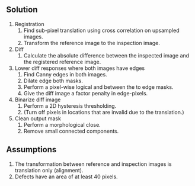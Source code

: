 ## Solution
1. Registration
    1. Find sub-pixel translation using cross correlation on upsampled images.
    2. Transform the reference image to the inspection image. 
2. Diff
    1. Calculate the absolute difference between the inspected image and the registered reference image.
3. Lower diff responses where both images have edges
    1. Find Canny edges in both images.
    2. Dilate edge both masks.
    3. Perform a pixel-wise logical and between the to edge masks.
    4. Give the diff image a factor penalty in edge-pixels.
4. Binarize diff image
    1. Perform a 2D hysteresis thresholding.
    2. (Turn off pixels in locations that are invalid due to the translation.)
5. Clean output mask
    1. Perform a morphological close.
    2. Remove small connected components.

## Assumptions
1. The transformation between reference and inspection images is translation only (alignment).
2. Defects have an area of at least 40 pixels.
